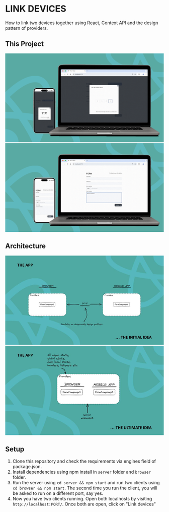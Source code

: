 # LINK DEVICES

How to link two devices together using React, Context API and the design pattern of providers.

## This Project

<img src="Screenshot 2024-07-21 at 22.15.19.png" alt="A screenshot showing one state of the application"/>
<img src="Screenshot 2024-07-21 at 22.14.58.png" alt="A screenshot showing one state of the application"/>

## Architecture
<img src="/img/architecture_1.jpg" alt="An image of the applications architecture"/>
<img src="/img/architecture_2.jpg" alt="An image of the applications optional architecture"/>


## Setup
1. Clone this repository and check the requirements via engines field of package.json.
2. Install dependencies using npm install in ```server``` folder and ```browser``` folder.
3. Run the server using ```cd server && npm start``` and run two clients using ```cd browser && npm start```. The second time you run the client, you will be asked to run on a different port, say yes. 
4. Now you have two clients running. Open both localhosts by visiting ```http://localhost:PORT/```. Once both are open, click on "Link devices"

